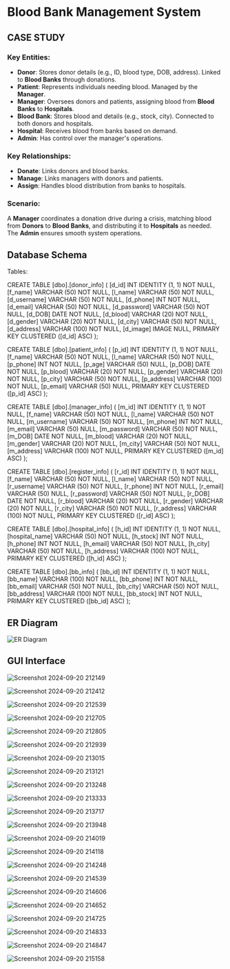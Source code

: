 # Blood Bank Management System

## CASE STUDY

### Key Entities:
- **Donor**: Stores donor details (e.g., ID, blood type, DOB, address). Linked to **Blood Banks** through donations.
- **Patient**: Represents individuals needing blood. Managed by the **Manager**.
- **Manager**: Oversees donors and patients, assigning blood from **Blood Banks** to **Hospitals**.
- **Blood Bank**: Stores blood and details (e.g., stock, city). Connected to both donors and hospitals.
- **Hospital**: Receives blood from banks based on demand.
- **Admin**: Has control over the manager's operations.

### Key Relationships:
- **Donate**: Links donors and blood banks.
- **Manage**: Links managers with donors and patients.
- **Assign**: Handles blood distribution from banks to hospitals.

### Scenario:
A **Manager** coordinates a donation drive during a crisis, matching blood from **Donors** to **Blood Banks**, and distributing it to **Hospitals** as needed. The **Admin** ensures smooth system operations.

## Database Schema

Tables:

CREATE TABLE [dbo].[donor_info] (
    [d_id]       INT           IDENTITY (1, 1) NOT NULL,
    [f_name]     VARCHAR (50)  NOT NULL,
    [l_name]     VARCHAR (50)  NOT NULL,
    [d_username] VARCHAR (50)  NOT NULL,
    [d_phone]    INT           NOT NULL,
    [d_email]    VARCHAR (50)  NOT NULL,
    [d_password] VARCHAR (50)  NOT NULL,
    [d_DOB]      DATE          NOT NULL,
    [d_blood]    VARCHAR (20)  NOT NULL,
    [d_gender]   VARCHAR (20)  NOT NULL,
    [d_city]     VARCHAR (50)  NOT NULL,
    [d_address]  VARCHAR (100) NOT NULL,
    [d_image]    IMAGE         NULL,
    PRIMARY KEY CLUSTERED ([d_id] ASC)
);

CREATE TABLE [dbo].[patient_info] (
    [p_id]      INT           IDENTITY (1, 1) NOT NULL,
    [f_name]    VARCHAR (50)  NOT NULL,
    [l_name]    VARCHAR (50)  NOT NULL,
    [p_phone]   INT           NOT NULL,
    [p_age]     VARCHAR (50)  NULL,
    [p_DOB]     DATE          NOT NULL,
    [p_blood]   VARCHAR (20)  NOT NULL,
    [p_gender]  VARCHAR (20)  NOT NULL,
    [p_city]    VARCHAR (50)  NOT NULL,
    [p_address] VARCHAR (100) NOT NULL,
    [p_email]   VARCHAR (50)  NULL,
    PRIMARY KEY CLUSTERED ([p_id] ASC)
);

CREATE TABLE [dbo].[manager_info] (
    [m_id]       INT           IDENTITY (1, 1) NOT NULL,
    [f_name]     VARCHAR (50)  NOT NULL,
    [l_name]     VARCHAR (50)  NOT NULL,
    [m_username] VARCHAR (50)  NOT NULL,
    [m_phone]    INT           NOT NULL,
    [m_email]    VARCHAR (50)  NULL,
    [m_password] VARCHAR (50)  NOT NULL,
    [m_DOB]      DATE          NOT NULL,
    [m_blood]    VARCHAR (20)  NOT NULL,
    [m_gender]   VARCHAR (20)  NOT NULL,
    [m_city]     VARCHAR (50)  NOT NULL,
    [m_address]  VARCHAR (100) NOT NULL,
    PRIMARY KEY CLUSTERED ([m_id] ASC)
);

CREATE TABLE [dbo].[register_info] (
    [r_id]       INT           IDENTITY (1, 1) NOT NULL,
    [f_name]     VARCHAR (50)  NOT NULL,
    [l_name]     VARCHAR (50)  NOT NULL,
    [r_username] VARCHAR (50)  NOT NULL,
    [r_phone]    INT           NOT NULL,
    [r_email]    VARCHAR (50)  NULL,
    [r_password] VARCHAR (50)  NOT NULL,
    [r_DOB]      DATE          NOT NULL,
    [r_blood]    VARCHAR (20)  NOT NULL,
    [r_gender]   VARCHAR (20)  NOT NULL,
    [r_city]     VARCHAR (50)  NOT NULL,
    [r_address]  VARCHAR (100) NOT NULL,
    PRIMARY KEY CLUSTERED ([r_id] ASC)
);

CREATE TABLE [dbo].[hospital_info] (
    [h_id]          INT           IDENTITY (1, 1) NOT NULL,
    [hospital_name] VARCHAR (50)  NOT NULL,
    [h_stock]       INT           NOT NULL,
    [h_phone]       INT           NOT NULL,
    [h_email]       VARCHAR (50)  NOT NULL,
    [h_city]        VARCHAR (50)  NOT NULL,
    [h_address]     VARCHAR (100) NOT NULL,
    PRIMARY KEY CLUSTERED ([h_id] ASC)
);

CREATE TABLE [dbo].[bb_info] (
    [bb_id]      INT           IDENTITY (1, 1) NOT NULL,
    [bb_name]    VARCHAR (100) NOT NULL,
    [bb_phone]   INT           NOT NULL,
    [bb_email]   VARCHAR (50)  NOT NULL,
    [bb_city]    VARCHAR (50)  NOT NULL,
    [bb_address] VARCHAR (100) NOT NULL,
    [bb_stock]   INT           NOT NULL,
    PRIMARY KEY CLUSTERED ([bb_id] ASC)
);

## ER Diagram
![ER Diagram](https://github.com/user-attachments/assets/7033e4fd-d95c-4ad9-a1eb-6fec30e83ce3)

## GUI Interface
![Screenshot 2024-09-20 212149](https://github.com/user-attachments/assets/be538bf3-70fa-4683-b100-5d82f28f9a05)

![Screenshot 2024-09-20 212412](https://github.com/user-attachments/assets/55f81440-22bc-4084-9d7e-959c936c8ba6)

![Screenshot 2024-09-20 212539](https://github.com/user-attachments/assets/3a0cab7d-8581-42dc-bdb9-653139f1ec85)

![Screenshot 2024-09-20 212705](https://github.com/user-attachments/assets/b96e02de-fd50-4521-9c80-cb6d641ddce7)

![Screenshot 2024-09-20 212805](https://github.com/user-attachments/assets/f971a4c7-1e1e-4c5b-957c-6f6e0877a1cb)

![Screenshot 2024-09-20 212939](https://github.com/user-attachments/assets/aa5c9fa2-e1a3-481e-a210-fd52f4011729)

![Screenshot 2024-09-20 213015](https://github.com/user-attachments/assets/3c1e063c-b389-4a92-afc2-7f565636838c)

![Screenshot 2024-09-20 213121](https://github.com/user-attachments/assets/c6e2667d-fe33-42a3-9084-2ec6aa8ef8da)

![Screenshot 2024-09-20 213248](https://github.com/user-attachments/assets/5da88a8a-6b7e-4f41-86d7-2b48d8b0defb)

![Screenshot 2024-09-20 213333](https://github.com/user-attachments/assets/47eaa7f3-d582-4e17-a890-eb798b5a74c3)

![Screenshot 2024-09-20 213717](https://github.com/user-attachments/assets/a598f15f-7647-431c-8f40-0118ef06c228)

![Screenshot 2024-09-20 213948](https://github.com/user-attachments/assets/af65ec4e-6efe-41bf-a458-0f526f83a041)

![Screenshot 2024-09-20 214019](https://github.com/user-attachments/assets/f51b5d42-d5fb-4866-8fff-b6b349f1eaf2)

![Screenshot 2024-09-20 214118](https://github.com/user-attachments/assets/9376133a-d924-4751-994c-9d2886f1cb7c)

![Screenshot 2024-09-20 214248](https://github.com/user-attachments/assets/dab767a8-7825-4aae-a698-a711e68fd090)

![Screenshot 2024-09-20 214539](https://github.com/user-attachments/assets/7d7ff7e3-132a-4812-a75b-1e9129b640ce)

![Screenshot 2024-09-20 214606](https://github.com/user-attachments/assets/0853b0d8-bb1c-48a0-9d67-12d09b6f714e)

![Screenshot 2024-09-20 214652](https://github.com/user-attachments/assets/8f881dcb-9c64-48e3-be3c-24ec38d4bd53)

![Screenshot 2024-09-20 214725](https://github.com/user-attachments/assets/10005b64-4aa7-481a-8daa-b86c79af65c8)

![Screenshot 2024-09-20 214833](https://github.com/user-attachments/assets/84ccea1f-c8d2-468a-9ae8-eec9f6e9a3aa)

![Screenshot 2024-09-20 214847](https://github.com/user-attachments/assets/1919a86f-eab2-4802-95ca-b9742a6a0617)

![Screenshot 2024-09-20 215158](https://github.com/user-attachments/assets/26334232-3394-49a9-8d34-e3cc8f88a720)
